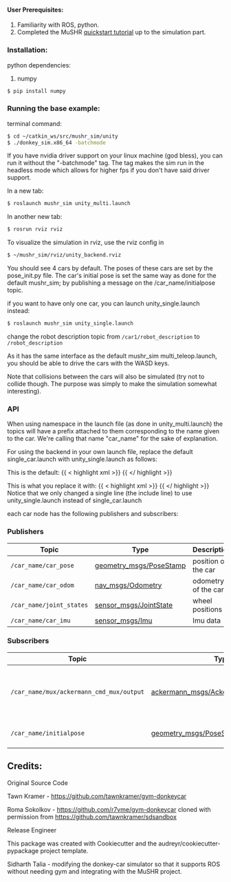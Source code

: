 #### User Prerequisites:
1) Familiarity with ROS, python.
2) Completed the MuSHR [quickstart tutorial](https://mushr.io/tutorials/quickstart/) up to the simulation part.

### Installation:

python dependencies: 
1) numpy
``` bash
$ pip install numpy
```

### Running the base example:
terminal command:
``` bash
$ cd ~/catkin_ws/src/mushr_sim/unity
$ ./donkey_sim.x86_64 -batchmode
```
If you have nvidia driver support on your linux machine (god bless), you can run it without the "-batchmode" tag. The tag makes the sim run in the headless mode which allows for higher fps if you don't have said driver support.

In a new tab:
``` bash
$ roslaunch mushr_sim unity_multi.launch
```
In another new tab:
``` bash
$ rosrun rviz rviz
```
To visualize the simulation in rviz, use the rviz config in 
``` bash
$ ~/mushr_sim/rviz/unity_backend.rviz
```
You should see 4 cars by default. The poses of these cars are set by the pose_init.py file. The car's initial pose is set the same way as done for the default mushr_sim; by publishing a message on the /car_name/initialpose topic. 

if you want to have only one car, you can launch unity_single.launch instead:
``` bash
$ roslaunch mushr_sim unity_single.launch
```
change the robot description topic from `/car1/robot_description` to `/robot_description`

As it has the same interface as the default mushr_sim multi_teleop.launch, you should be able to drive the cars with the WASD keys.

Note that collisions between the cars will also be simulated (try not to collide though. The purpose was simply to make the simulation somewhat interesting). 

### API
When using namespace in the launch file (as done in unity_multi.launch) the topics will have a prefix attached to them corresponding to the name given to the car. We're calling that name "car_name" for the sake of explanation.

For using the backend in your own launch file, replace the default single_car.launch with unity_single.launch as follows:

This is the default:
{{ < highlight xml >}}
    <group ns="$(arg car1_name)">
         <include file="$(find mushr_sim)/launch/single_car.launch" >
            <arg name="car_name" value="$(arg car1_name)"/>
            <arg name="racecar_version" value="racecar-uw-nano"/>
            <arg name="racecar_color" value="" />
        </include>
    </group>
{{ </ highlight >}}

This is what you replace it with:
{{ < highlight xml >}}
    <group ns="$(arg car1_name)">
        <include file="$(find unity_backend)/launch/unity_single.launch">
            <arg name="car_name" value="$(arg car1_name)"/>
            <arg name="racecar_version" value="racecar-uw-nano"/>
            <arg name="racecar_color" value="" />
        </include>
    </group>
{{ </ highlight >}}
Notice that we only changed a single line (the include line) to use unity_single.launch instead of single_car.launch

each car node has the following publishers and subscribers:
### Publishers
Topic | Type | Description
------|------|------------
`/car_name/car_pose` | [geometry_msgs/PoseStamp](http://docs.ros.org/en/melodic/api/geometry_msgs/html/msg/PoseStamped.html)| position of the car
`/car_name/car_odom` | [nav_msgs/Odometry](http://docs.ros.org/en/melodic/api/nav_msgs/html/msg/Odometry.html)| odometry of the car
`/car_name/joint_states` | [sensor_msgs/JointState](http://docs.ros.org/en/melodic/api/sensor_msgs/html/msg/JointState.html)| wheel positions
`/car_name/car_imu` | [sensor_msgs/Imu](http://docs.ros.org/en/melodic/api/sensor_msgs/html/msg/Imu.html)| Imu data

### Subscribers
Topic | Type | Description
------|------|------------
`/car_name/mux/ackermann_cmd_mux/output` | [ackermann_msgs/AckermannDriveStamped](http://docs.ros.org/en/jade/api/ackermann_msgs/html/msg/AckermannDriveStamped.html)| steering and speed control commands to be sent to the car
`/car_name/initialpose` | [geometry_msgs/PoseStamp](http://docs.ros.org/en/melodic/api/geometry_msgs/html/msg/PoseStamped.html)| initial position of the car


## Credits:
Original Source Code

Tawn Kramer - https://github.com/tawnkramer/gym-donkeycar

Roma Sokolkov - https://github.com/r7vme/gym-donkeycar cloned with permission from https://github.com/tawnkramer/sdsandbox

Release Engineer

This package was created with Cookiecutter and the audreyr/cookiecutter-pypackage project template.

Sidharth Talia - modifying the donkey-car simulator so that it supports ROS without needing gym and integrating with the MuSHR project.

